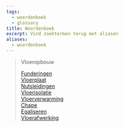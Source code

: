 ```yaml
---
tags:
  - woordenboek
  - glossary
title: Woordenboek
excerpt: Vind zoektermen terug met aliasen
aliases:
  - woordenboek
---
```

> Vloeropbouw
> 
> [Funderingen](Funderingen)  
> [Vloerplaat](Vloerplaat)  
> [Nutsleidingen](Nutsleidingen)  
> [Vloerisolatie](Vloerisolatie)  
> [Vloerverwarming](Vloerverwarming)  
> [Chape](Chape)  
> [Egaliseren](Egaliseren)  
> [Vloerafwerking](Vloerafwerking)